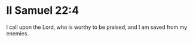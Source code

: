 # II Samuel 22:4

I call upon the Lord, who is worthy to be praised, and I am saved from my enemies.
